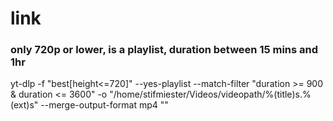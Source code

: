 # link

### only 720p or lower, is a playlist, duration between 15 mins and 1hr
yt-dlp -f "best[height<=720]" --yes-playlist --match-filter "duration >= 900 & duration <= 3600" -o "/home/stifmiester/Videos/videopath/%(title)s.%(ext)s" --merge-output-format mp4 "<playlist>"
